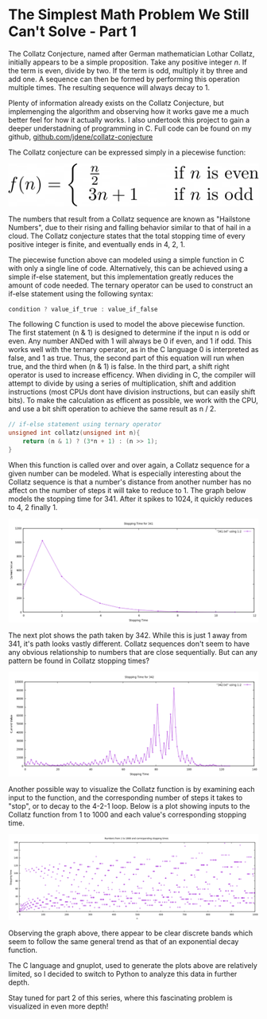 <h1>The Simplest Math Problem We Still Can't Solve - Part 1</h1>

<p>The Collatz Conjecture, named after German mathematician Lothar Collatz, initially appears to be a simple proposition. Take any positive integer <em>n</em>. If the term is even, divide by two. If the term is odd, multiply it by three and add one. A sequence can then be formed by performing this operation 
    multiple times. The resulting sequence will always decay to 1. </p>
<p>Plenty of information already exists on the Collatz Conjecture, but implemenging the algorithm and observing how it works gave me a much better feel for how it actually works. I also undertook this project to gain a deeper understadning of programming in C. Full code can be found on my github, <a href="https://github.com/jdene/collatz-conjecture">github.com/jdene/collatz-conjecture</a> </p>


<p>The Collatz conjecture can be expressed simply in a piecewise function:</p>

![Collatz Function](https://github.com/jdene/collatz-conjecture/blob/main/part_1/collatz_function.png)

<p>The numbers that result from a Collatz sequence are known as "Hailstone Numbers", due to their rising and falling behavior similar to that of hail in a cloud. The Collatz conjecture states that the total stopping time of every positive integer is finite, and eventually ends in 4, 2, 1.</p>

<p>The piecewise function above can modeled using a simple function in C with only a single line of code. Alternatively, this can be achieved using a simple if-else statement, but this implementation greatly reduces the amount of code needed. The ternary operator can be used to construct an if-else statement using the following syntax:</p>

```c
condition ? value_if_true : value_if_false
```

<p>The following C function is used to model the above piecewise function. The first statement (n & 1) is designed to determine if the input n is odd or even. Any number ANDed with 1 will always be 0 if even, and 1 if odd. This works well with the ternary operator, as in the C language 0 is interpreted as false, and 1 as true. Thus, the second part of this equation will run when true, and the third when (n & 1) is false. In the third part, a shift right operator is used to increase efficency. When dividing in C, the compiler will attempt to divide by using a series of multiplication, shift and addition instructions (most CPUs dont have division instructions, but can easily shift bits). To make the calculation as efficent as possible, we work with the CPU, and use a bit shift operation to achieve the same result as n / 2.</p>

```c
// if-else statement using ternary operator
unsigned int collatz(unsigned int n){                                                                                                                                                                                        
    return (n & 1) ? (3*n + 1) : (n >> 1);                                                                                        
}                                                                                                                               
```

<p>When this function is called over and over again, a Collatz sequence for a given number can be modeled. What is especially interesting about the Collatz sequence is that a number's distance from another number has no affect on the number of steps it will take to reduce to 1. The graph below models the stopping time for 341. After it spikes to 1024, it quickly reduces to 4, 2 finally 1.</p>

![Stopping Time for 341](https://github.com/jdene/collatz-conjecture/blob/main/part_1/gnuplot/341.png)

<p>The next plot shows the path taken by 342. While this is just 1 away from 341, it's path looks vastly different. Collatz sequences don't seem to have any obvious relationship to numbers that are close sequentially. But can any pattern be found in Collatz stopping times?</p>

![Stopping Time for 342](https://github.com/jdene/collatz-conjecture/blob/main/part_1/gnuplot/342.png)

<p>Another possible way to visualize the Collatz function is by examining each input to the function, and the corresponding number of steps it takes to "stop", or to decay to the 4-2-1 loop. Below is a plot showing inputs to the Collatz function from 1 to 1000 and each value's corresponding stopping time.</p>

![1 to 1000 Stopping Time](https://github.com/jdene/collatz-conjecture/blob/main/part_1/gnuplot/stoppingtime.png)

<p>Observing the graph above, there appear to be clear discrete bands which seem to follow the same general trend as that of an exponential decay function.</p>

<p>The C language and gnuplot, used to generate the plots above are relatively limited, so I decided to switch to Python to analyze this data in further depth.</p> 

<p>Stay tuned for part 2 of this series, where this fascinating problem is visualized in even more depth!</p>
